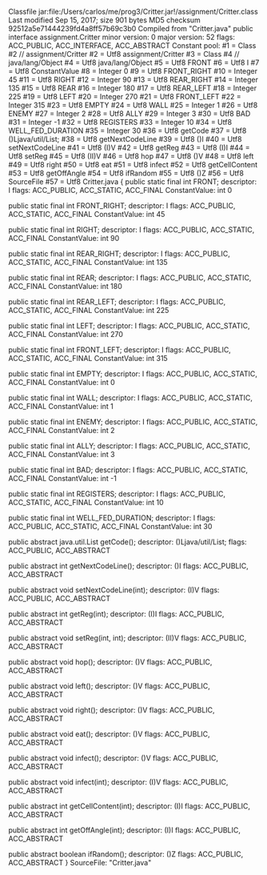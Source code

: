 Classfile jar:file:/Users/carlos/me/prog3/Critter.jar!/assignment/Critter.class
  Last modified Sep 15, 2017; size 901 bytes
  MD5 checksum 92512a5e71444239fd4a8ff57b69c3b0
  Compiled from "Critter.java"
public interface assignment.Critter
  minor version: 0
  major version: 52
  flags: ACC_PUBLIC, ACC_INTERFACE, ACC_ABSTRACT
Constant pool:
   #1 = Class              #2             // assignment/Critter
   #2 = Utf8               assignment/Critter
   #3 = Class              #4             // java/lang/Object
   #4 = Utf8               java/lang/Object
   #5 = Utf8               FRONT
   #6 = Utf8               I
   #7 = Utf8               ConstantValue
   #8 = Integer            0
   #9 = Utf8               FRONT_RIGHT
  #10 = Integer            45
  #11 = Utf8               RIGHT
  #12 = Integer            90
  #13 = Utf8               REAR_RIGHT
  #14 = Integer            135
  #15 = Utf8               REAR
  #16 = Integer            180
  #17 = Utf8               REAR_LEFT
  #18 = Integer            225
  #19 = Utf8               LEFT
  #20 = Integer            270
  #21 = Utf8               FRONT_LEFT
  #22 = Integer            315
  #23 = Utf8               EMPTY
  #24 = Utf8               WALL
  #25 = Integer            1
  #26 = Utf8               ENEMY
  #27 = Integer            2
  #28 = Utf8               ALLY
  #29 = Integer            3
  #30 = Utf8               BAD
  #31 = Integer            -1
  #32 = Utf8               REGISTERS
  #33 = Integer            10
  #34 = Utf8               WELL_FED_DURATION
  #35 = Integer            30
  #36 = Utf8               getCode
  #37 = Utf8               ()Ljava/util/List;
  #38 = Utf8               getNextCodeLine
  #39 = Utf8               ()I
  #40 = Utf8               setNextCodeLine
  #41 = Utf8               (I)V
  #42 = Utf8               getReg
  #43 = Utf8               (I)I
  #44 = Utf8               setReg
  #45 = Utf8               (II)V
  #46 = Utf8               hop
  #47 = Utf8               ()V
  #48 = Utf8               left
  #49 = Utf8               right
  #50 = Utf8               eat
  #51 = Utf8               infect
  #52 = Utf8               getCellContent
  #53 = Utf8               getOffAngle
  #54 = Utf8               ifRandom
  #55 = Utf8               ()Z
  #56 = Utf8               SourceFile
  #57 = Utf8               Critter.java
{
  public static final int FRONT;
    descriptor: I
    flags: ACC_PUBLIC, ACC_STATIC, ACC_FINAL
    ConstantValue: int 0

  public static final int FRONT_RIGHT;
    descriptor: I
    flags: ACC_PUBLIC, ACC_STATIC, ACC_FINAL
    ConstantValue: int 45

  public static final int RIGHT;
    descriptor: I
    flags: ACC_PUBLIC, ACC_STATIC, ACC_FINAL
    ConstantValue: int 90

  public static final int REAR_RIGHT;
    descriptor: I
    flags: ACC_PUBLIC, ACC_STATIC, ACC_FINAL
    ConstantValue: int 135

  public static final int REAR;
    descriptor: I
    flags: ACC_PUBLIC, ACC_STATIC, ACC_FINAL
    ConstantValue: int 180

  public static final int REAR_LEFT;
    descriptor: I
    flags: ACC_PUBLIC, ACC_STATIC, ACC_FINAL
    ConstantValue: int 225

  public static final int LEFT;
    descriptor: I
    flags: ACC_PUBLIC, ACC_STATIC, ACC_FINAL
    ConstantValue: int 270

  public static final int FRONT_LEFT;
    descriptor: I
    flags: ACC_PUBLIC, ACC_STATIC, ACC_FINAL
    ConstantValue: int 315

  public static final int EMPTY;
    descriptor: I
    flags: ACC_PUBLIC, ACC_STATIC, ACC_FINAL
    ConstantValue: int 0

  public static final int WALL;
    descriptor: I
    flags: ACC_PUBLIC, ACC_STATIC, ACC_FINAL
    ConstantValue: int 1

  public static final int ENEMY;
    descriptor: I
    flags: ACC_PUBLIC, ACC_STATIC, ACC_FINAL
    ConstantValue: int 2

  public static final int ALLY;
    descriptor: I
    flags: ACC_PUBLIC, ACC_STATIC, ACC_FINAL
    ConstantValue: int 3

  public static final int BAD;
    descriptor: I
    flags: ACC_PUBLIC, ACC_STATIC, ACC_FINAL
    ConstantValue: int -1

  public static final int REGISTERS;
    descriptor: I
    flags: ACC_PUBLIC, ACC_STATIC, ACC_FINAL
    ConstantValue: int 10

  public static final int WELL_FED_DURATION;
    descriptor: I
    flags: ACC_PUBLIC, ACC_STATIC, ACC_FINAL
    ConstantValue: int 30

  public abstract java.util.List getCode();
    descriptor: ()Ljava/util/List;
    flags: ACC_PUBLIC, ACC_ABSTRACT

  public abstract int getNextCodeLine();
    descriptor: ()I
    flags: ACC_PUBLIC, ACC_ABSTRACT

  public abstract void setNextCodeLine(int);
    descriptor: (I)V
    flags: ACC_PUBLIC, ACC_ABSTRACT

  public abstract int getReg(int);
    descriptor: (I)I
    flags: ACC_PUBLIC, ACC_ABSTRACT

  public abstract void setReg(int, int);
    descriptor: (II)V
    flags: ACC_PUBLIC, ACC_ABSTRACT

  public abstract void hop();
    descriptor: ()V
    flags: ACC_PUBLIC, ACC_ABSTRACT

  public abstract void left();
    descriptor: ()V
    flags: ACC_PUBLIC, ACC_ABSTRACT

  public abstract void right();
    descriptor: ()V
    flags: ACC_PUBLIC, ACC_ABSTRACT

  public abstract void eat();
    descriptor: ()V
    flags: ACC_PUBLIC, ACC_ABSTRACT

  public abstract void infect();
    descriptor: ()V
    flags: ACC_PUBLIC, ACC_ABSTRACT

  public abstract void infect(int);
    descriptor: (I)V
    flags: ACC_PUBLIC, ACC_ABSTRACT

  public abstract int getCellContent(int);
    descriptor: (I)I
    flags: ACC_PUBLIC, ACC_ABSTRACT

  public abstract int getOffAngle(int);
    descriptor: (I)I
    flags: ACC_PUBLIC, ACC_ABSTRACT

  public abstract boolean ifRandom();
    descriptor: ()Z
    flags: ACC_PUBLIC, ACC_ABSTRACT
}
SourceFile: "Critter.java"
